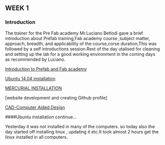 ## WEEK 1


### Introduction

The trainer for the Pre Fab academy Mr.Luciano Betlodi gave a brief introduction about Prefab training,Fab academy course ,subject matter, approach, breadth, and applicability of the course,corse duration,This was followed by a self introductions session.Rest of the day utalised for cleaning and setting up the lab for a good working environment in the coming days as recommended by Luciano.

[Introduction to Prefab and Fab academy](week1.1.html)

[Ubuntu 14.04 installation](week1.2.html)

[MERCURIAL INSTALLATION](week1.3.html)

[website development and creating Github profile]

[CAD-Computer Aided Design](week1.5.html) 




















####Ubuntu installation continue...


Yesterday it was not installed in many of the computers. so today also the day started off installing linux , updating it etc.It took  almost 2 hours get the linux installed in all computers. 








